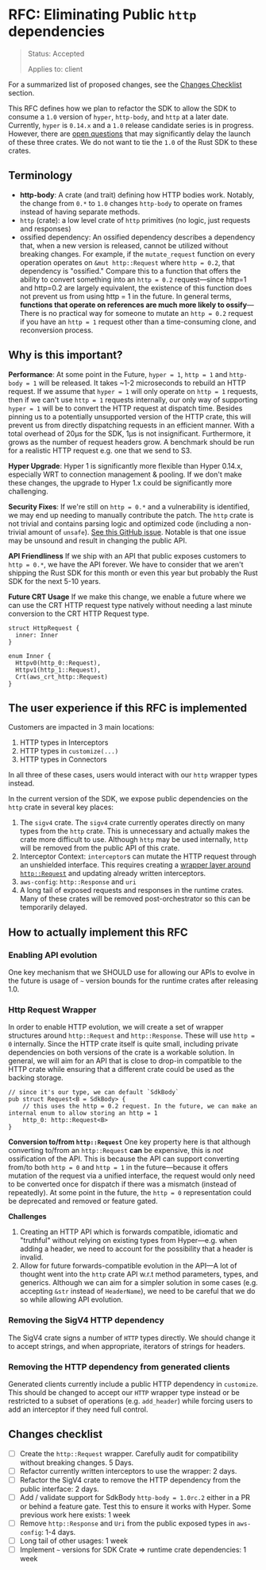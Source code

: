 <!-- Give your RFC a descriptive name saying what it would accomplish or what feature it defines -->
RFC: Eliminating Public `http` dependencies
=============

> Status: Accepted
>
> Applies to: client

<!-- A great RFC will include a list of changes at the bottom so that the implementor can be sure they haven't missed anything -->
For a summarized list of proposed changes, see the [Changes Checklist](#changes-checklist) section.

<!-- Insert a short paragraph explaining, at a high level, what this RFC is for -->
This RFC defines how we plan to refactor the SDK to allow the SDK to consume a `1.0` version of `hyper`, `http-body`,
and `http` at a later date. Currently, `hyper` is `0.14.x` and a `1.0` release candidate series is in progress. However,
there are [open questions](https://github.com/orgs/hyperium/projects/1/views/4) that may significantly delay the launch
of
these three crates. We do not want to tie the `1.0` of the Rust SDK to these crates.

<!-- The "Terminology" section is optional but is really useful for defining the technical terms you're using in the RFC -->
Terminology
-----------

- **http-body**: A crate (and trait) defining how HTTP bodies work. Notably, the change from `0.*` to `1.0` changes `http-body`
  to operate on frames instead of having separate methods.
- `http` (crate): a low level crate of `http` primitives (no logic, just requests and responses)
- ossified dependency: An ossified dependency describes a dependency that, when a new version is released, cannot be utilized without breaking changes. For example, if the `mutate_request` function on every operation operates on `&mut http::Request` where `http = 0.2`, that dependency is "ossified." Compare this to a function that offers the ability to convert something into an `http = 0.2` request—since http=1 and http=0.2 are largely equivalent, the
  existence of this function does not prevent us from using http = 1 in the future. In general terms, **functions that operate on references are much more likely to ossify**—There is no practical way for someone to mutate an `http = 0.2` request if you have an `http = 1` request other than a time-consuming clone, and reconversion process.

<!-- Explain how users will use this new feature and, if necessary, how this compares to the current user experience -->

## Why is this important?

**Performance**:
At some point in the Future, `hyper = 1`, `http = 1` and `http-body = 1` will be released. It takes ~1-2 microseconds to rebuild an HTTP request. If we assume that `hyper = 1` will only operate on `http = 1` requests, then if we can't use `http = 1` requests internally, our only way of supporting `hyper = 1` will be to convert the HTTP request at dispatch time. Besides pinning us to a potentially unsupported version of the HTTP crate, this will prevent us from directly dispatching requests in an efficient manner. With a total overhead of 20µs for the SDK, 1µs is not insignificant. Furthermore, it grows as the number of request headers grow. A benchmark should be run for a realistic HTTP request e.g. one that we send to S3.

**Hyper Upgrade**:
Hyper 1 is significantly more flexible than Hyper 0.14.x, especially WRT to connection management & pooling. If we don't make these changes, the upgrade to Hyper 1.x could be significantly more challenging.

**Security Fixes**:
If we're still on `http = 0.*` and a vulnerability is identified, we may end up needing to manually contribute the patch. The `http` crate is not trivial and contains parsing logic and optimized code (including a non-trivial amount of `unsafe`). [See this GitHub issue](https://github.com/hyperium/http/issues/412). Notable is that one issue may be unsound and result in changing the public API.

**API Friendliness**
If we ship with an API that public exposes customers to `http = 0.*`, we have the API forever. We have to consider that we aren't shipping the Rust SDK for this month or even this year but probably the Rust SDK for the next 5-10 years.

**Future CRT Usage**
If we make this change, we enable a future where we can use the CRT HTTP request type natively without needing a last minute conversion to the CRT HTTP Request type.
```rust,ignore
struct HttpRequest {
  inner: Inner
}

enum Inner {
  Httpv0(http_0::Request),
  Httpv1(http_1::Request),
  Crt(aws_crt_http::Request)
}
```

The user experience if this RFC is implemented
----------------------------------------------
Customers are impacted in 3 main locations:
1. HTTP types in Interceptors
2. HTTP types in `customize(...)`
3. HTTP types in Connectors

In all three of these cases, users would interact with our `http` wrapper types instead.


In the current version of the SDK, we expose public dependencies on the `http` crate in several key places:

1. The `sigv4` crate. The `sigv4` crate currently operates directly on many types from the `http` crate. This is unnecessary and actually makes the crate more difficult to use. Although `http` may be used internally, `http` will be removed from the public API of this crate.
2. Interceptor Context: `interceptor`s can mutate the HTTP request through an unshielded interface. This requires creating a [wrapper layer around `http::Request`](#http-request-wrapper) and updating already written interceptors.
3. `aws-config`: `http::Response` and `uri`
4. A long tail of exposed requests and responses in the runtime crates. Many of these crates will be removed post-orchestrator so this can be temporarily delayed.

<!-- Explain the implementation of this new feature -->
How to actually implement this RFC
----------------------------------

### Enabling API evolution
One key mechanism that we SHOULD use for allowing our APIs to evolve in the future is usage of `~` version bounds for the runtime crates after releasing 1.0.

### Http Request Wrapper

In order to enable HTTP evolution, we will create a set of wrapper structures around `http::Request` and `http::Response`. These will use `http = 0` internally. Since the HTTP crate itself is quite small, including private dependencies on both versions of the crate is a workable solution. In general, we will aim for an API that is close to drop-in compatible to the HTTP crate while ensuring that a different crate could be used as the backing storage.

```rust,ignore
// since it's our type, we can default `SdkBody`
pub struct Request<B = SdkBody> {
    // this uses the http = 0.2 request. In the future, we can make an internal enum to allow storing an http = 1
    http_0: http::Request<B>
}
```

**Conversion to/from `http::Request`**
One key property here is that although converting to/from an `http::Request` **can** be expensive, this is *not* ossification of the API. This is because the API can support converting from/to both `http = 0` and `http = 1` in the future—because it offers mutation of the request via a unified interface, the request would only need to be converted once for dispatch if there was a mismatch (instead of repeatedly). At some point in the future, the `http = 0` representation could be deprecated and removed or feature gated.

**Challenges**
1. Creating an HTTP API which is forwards compatible, idiomatic and "truthful" without relying on existing types from Hyper—e.g. when adding a header, we need to account for the possibility that a header is invalid.
2. Allow for future forwards-compatible evolution in the API—A lot of thought went into the `http` crate API w.r.t method parameters, types, and generics. Although we can aim for a simpler solution in some cases (e.g. accepting `&str` instead of `HeaderName`), we need to be careful that we do so while allowing API evolution.

### Removing the SigV4 HTTP dependency
The SigV4 crate signs a number of `HTTP` types directly. We should change it to accept strings, and when appropriate, iterators of strings for headers.

### Removing the HTTP dependency from generated clients
Generated clients currently include a public HTTP dependency in `customize`. This should be changed to accept our `HTTP` wrapper type instead or be restricted to a subset of operations (e.g. `add_header`) while forcing users to add an interceptor if they need full control.


<!-- Include a checklist of all the things that need to happen for this RFC's implementation to be considered complete -->
Changes checklist
-----------------

- [ ] Create the `http::Request` wrapper. Carefully audit for compatibility without breaking changes. 5 Days.
- [ ] Refactor currently written interceptors to use the wrapper: 2 days.
- [ ] Refactor the SigV4 crate to remove the HTTP dependency from the public interface: 2 days.
- [ ] Add / validate support for SdkBody `http-body = 1.0rc.2` either in a PR or behind a feature gate. Test this to
  ensure it works with Hyper. Some previous work here exists: 1 week
- [ ] Remove `http::Response` and `Uri` from the public exposed types in `aws-config`: 1-4 days.
- [ ] Long tail of other usages: 1 week
- [ ] Implement `~` versions for SDK Crate => runtime crate dependencies: 1 week

